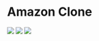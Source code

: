 # Amazon Clone
[![](https://img.shields.io/badge/Clone%20of-Amazon-FF9900?style=for-the-badge&logo=Amazon)](clone-e920f.web.app/ "Amazon")
[![](https://img.shields.io/badge/Built%20With-React-33a0bd?style=for-the-badge&logo=React)](https://reactjs.org/ "React")
[![](https://img.shields.io/badge/Deploy%20To-FireBase-FFA611?style=for-the-badge&logo=Firebase)](clone-e920f.web.app/ "Amazon")

